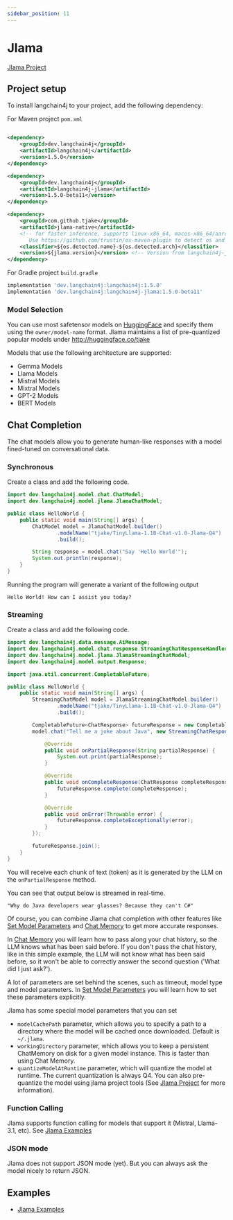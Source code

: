 ```yaml
---
sidebar_position: 11
---
```


# Jlama
[Jlama Project](https://github.com/tjake/Jlama)

## Project setup

To install langchain4j to your project, add the following dependency:

For Maven project `pom.xml`

```xml

<dependency>
    <groupId>dev.langchain4j</groupId>
    <artifactId>langchain4j</artifactId>
    <version>1.5.0</version>
</dependency>

<dependency>
    <groupId>dev.langchain4j</groupId>
    <artifactId>langchain4j-jlama</artifactId>
    <version>1.5.0-beta11</version>
</dependency>

<dependency>
    <groupId>com.github.tjake</groupId>
    <artifactId>jlama-native</artifactId>
    <!-- for faster inference. supports linux-x86_64, macos-x86_64/aarch_64, windows-x86_64 
       Use https://github.com/trustin/os-maven-plugin to detect os and arch -->
    <classifier>${os.detected.name}-${os.detected.arch}</classifier>
    <version>${jlama.version}</version> <!-- Version from langchain4j-jlama pom -->
</dependency>

```

For Gradle project `build.gradle`

```groovy
implementation 'dev.langchain4j:langchain4j:1.5.0'
implementation 'dev.langchain4j:langchain4j-jlama:1.5.0-beta11'
```

### Model Selection
You can use most safetensor models on [HuggingFace](https://huggingface.co/models?library=safetensors&sort=trending) and specify them using the `owner/model-name` format.
Jlama maintains a list of pre-quantized popular models under http://huggingface.co/tjake

Models that use the following architecture are supported:
- Gemma Models
- Llama Models
- Mistral Models
- Mixtral Models
- GPT-2 Models
- BERT Models

## Chat Completion
The chat models allow you to generate human-like responses with a model fined-tuned on conversational data.

### Synchronous
Create a class and add the following code.

```java
import dev.langchain4j.model.chat.ChatModel;
import dev.langchain4j.model.jlama.JlamaChatModel;

public class HelloWorld {
    public static void main(String[] args) {
        ChatModel model = JlamaChatModel.builder()
                .modelName("tjake/TinyLlama-1.1B-Chat-v1.0-Jlama-Q4")
                .build();

        String response = model.chat("Say 'Hello World'");
        System.out.println(response);
    }
}
```
Running the program will generate a variant of the following output

```plaintext
Hello World! How can I assist you today?
```

### Streaming
Create a class and add the following code.

```java
import dev.langchain4j.data.message.AiMessage;
import dev.langchain4j.model.chat.response.StreamingChatResponseHandler;
import dev.langchain4j.model.jlama.JlamaStreamingChatModel;
import dev.langchain4j.model.output.Response;

import java.util.concurrent.CompletableFuture;

public class HelloWorld {
    public static void main(String[] args) {
        StreamingChatModel model = JlamaStreamingChatModel.builder()
                .modelName("tjake/TinyLlama-1.1B-Chat-v1.0-Jlama-Q4")
                .build();

        CompletableFuture<ChatResponse> futureResponse = new CompletableFuture<>();         
        model.chat("Tell me a joke about Java", new StreamingChatResponseHandler() {

            @Override
            public void onPartialResponse(String partialResponse) {
                System.out.print(partialResponse);
            }

            @Override
            public void onCompleteResponse(ChatResponse completeResponse) {
                futureResponse.complete(completeResponse);
            }

            @Override
            public void onError(Throwable error) {
                futureResponse.completeExceptionally(error);
            }    
        });

        futureResponse.join();
    }
}
```
You will receive each chunk of text (token) as it is generated by the LLM on the `onPartialResponse` method.

You can see that output below is streamed in real-time.

```plaintext
"Why do Java developers wear glasses? Because they can't C#"
```

Of course, you can combine Jlama chat completion with other features like [Set Model Parameters](/tutorials/model-parameters) and [Chat Memory](/tutorials/chat-memory) to get more accurate responses.

In [Chat Memory](/tutorials/chat-memory) you will learn how to pass along your chat history, so the LLM knows what has been said before. If you don't pass the chat history, like in this simple example, the LLM will not know what has been said before, so it won't be able to correctly answer the second question ('What did I just ask?').

A lot of parameters are set behind the scenes, such as timeout, model type and model parameters.
In [Set Model Parameters](/tutorials/model-parameters) you will learn how to set these parameters explicitly.


Jlama has some special model parameters that you can set 

 - `modelCachePath` parameter, which allows you to specify a path to a directory where the model will be cached once downloaded. Default is `~/.jlama`.
 - `workingDirectory` parameter, which allows you to keep a persistent ChatMemory on disk for a given model instance. This is faster than using Chat Memory.
 - `quantizeModelAtRuntime` parameter, which will quantize the model at runtime. The current quantization is always Q4. You can also pre-quantize the model using jlama project tools (See [Jlama Project](https://github.com/tjake/jlama) for more information).

### Function Calling
Jlama supports function calling for models that support it (Mistral, Llama-3.1, etc). 
See [Jlama Examples](https://github.com/langchain4j/langchain4j-examples/tree/main/jlama-examples)

### JSON mode
Jlama does not support JSON mode (yet). But you can always ask the model nicely to return JSON.

## Examples

- [Jlama Examples](https://github.com/langchain4j/langchain4j-examples/tree/main/jlama-examples)
